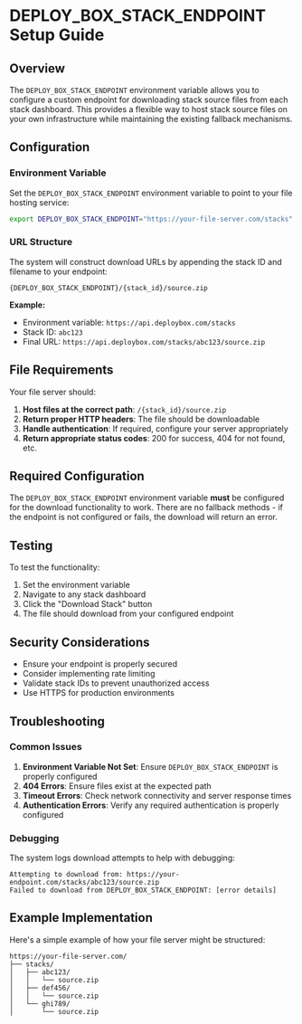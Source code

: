 # DEPLOY_BOX_STACK_ENDPOINT Setup Guide

## Overview

The `DEPLOY_BOX_STACK_ENDPOINT` environment variable allows you to configure a custom endpoint for downloading stack source files from each stack dashboard. This provides a flexible way to host stack source files on your own infrastructure while maintaining the existing fallback mechanisms.

## Configuration

### Environment Variable

Set the `DEPLOY_BOX_STACK_ENDPOINT` environment variable to point to your file hosting service:

```bash
export DEPLOY_BOX_STACK_ENDPOINT="https://your-file-server.com/stacks"
```

### URL Structure

The system will construct download URLs by appending the stack ID and filename to your endpoint:

```
{DEPLOY_BOX_STACK_ENDPOINT}/{stack_id}/source.zip
```

**Example:**
- Environment variable: `https://api.deploybox.com/stacks`
- Stack ID: `abc123`
- Final URL: `https://api.deploybox.com/stacks/abc123/source.zip`

## File Requirements

Your file server should:

1. **Host files at the correct path**: `/{stack_id}/source.zip`
2. **Return proper HTTP headers**: The file should be downloadable
3. **Handle authentication**: If required, configure your server appropriately
4. **Return appropriate status codes**: 200 for success, 404 for not found, etc.

## Required Configuration

The `DEPLOY_BOX_STACK_ENDPOINT` environment variable **must** be configured for the download functionality to work. There are no fallback methods - if the endpoint is not configured or fails, the download will return an error.

## Testing

To test the functionality:

1. Set the environment variable
2. Navigate to any stack dashboard
3. Click the "Download Stack" button
4. The file should download from your configured endpoint

## Security Considerations

- Ensure your endpoint is properly secured
- Consider implementing rate limiting
- Validate stack IDs to prevent unauthorized access
- Use HTTPS for production environments

## Troubleshooting

### Common Issues

1. **Environment Variable Not Set**: Ensure `DEPLOY_BOX_STACK_ENDPOINT` is properly configured
2. **404 Errors**: Ensure files exist at the expected path
3. **Timeout Errors**: Check network connectivity and server response times
4. **Authentication Errors**: Verify any required authentication is properly configured

### Debugging

The system logs download attempts to help with debugging:

```
Attempting to download from: https://your-endpoint.com/stacks/abc123/source.zip
Failed to download from DEPLOY_BOX_STACK_ENDPOINT: [error details]
```

## Example Implementation

Here's a simple example of how your file server might be structured:

```
https://your-file-server.com/
├── stacks/
│   ├── abc123/
│   │   └── source.zip
│   ├── def456/
│   │   └── source.zip
│   └── ghi789/
│       └── source.zip
```
